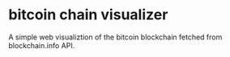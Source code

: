 # bitcoin chain visualizer

A simple web visualiztion of the bitcoin blockchain fetched from blockchain.info API.
